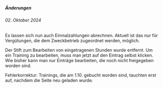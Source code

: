 ##### Änderungen

###### 02. Oktober 2024

Es lassen sich nun auch Einmalzahlungen abrechnen.
Aktuell ist das nur für Vergütungen, die dem Zweckbetrieb zugeordnet werden, möglich.

Der Stift zum Bearbeiten von eingetragenen Stunden wurde entfernt.
Um ein Training zu bearbeiten, muss man jetzt auf den Eintrag selbst klicken.
Wie bisher kann man nur Einträge bearbeiten, die noch nicht freigegeben worden sind.

Fehlerkorrektur: Trainings, die am 1.10. gebucht worden sind, tauchten erst auf, nachdem die Seite neu geladen wurde.
